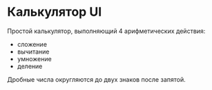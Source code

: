 # Калькулятор UI

Простой калькулятор, выполняющий 4 арифметических действия:

- сложение
- вычитание
- умножение
- деление

Дробные числа округляются до двух знаков после запятой.
